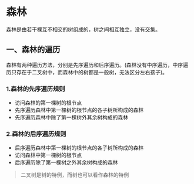 # 森林

森林是由若干棵互不相交的树组成的，树之间相互独立，没有交集。

## 一、森林的遍历

森林有两种遍历方法，分别是先序遍历和后序遍历。(森林没有中序遍历，中序遍历只存在于二叉树中，而森林中的树都是一般树，无法区分左右孩子)。

### 1.森林的先序遍历规则

+ 访问森林的第一棵树的根节点
+ 先序遍历森林中第一棵树的根节点的各子树所构成的森林
+ 先序遍历森林中除了第一棵树外其余树构成的森林

### 2.森林的后序遍历规则

+ 后序遍历森林中第一棵树的根节点的各子树所构成的森林
+ 访问森林中第一棵树的根节点
+ 后序遍历除了第一棵树之外其余树构成的森林

> 二叉树是树的特例，而树也可以看作森林的特例

